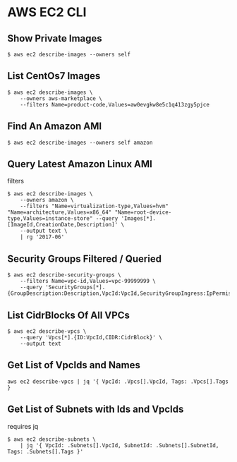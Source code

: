 # AWS EC2 CLI

## Show Private Images
`$ aws ec2 describe-images --owners self`

## List CentOs7 Images
```
$ aws ec2 describe-images \
    --owners aws-marketplace \
    --filters Name=product-code,Values=aw0evgkw8e5c1q413zgy5pjce
```

## Find An Amazon AMI
`$ aws ec2 describe-images --owners self amazon`

## Query Latest Amazon Linux AMI
filters
```
$ aws ec2 describe-images \
    --owners amazon \
    --filters "Name=virtualization-type,Values=hvm" "Name=architecture,Values=x86_64" "Name=root-device-type,Values=instance-store" --query 'Images[*].[ImageId,CreationDate,Description]' \
    --output text \
    | rg '2017-06'
```

## Security Groups Filtered / Queried
```
$ aws ec2 describe-security-groups \
    --filters Name=vpc-id,Values=vpc-99999999 \
    --query 'SecurityGroups[*].{GroupDescription:Description,VpcId:VpcId,SecurityGroupIngress:IpPermissions,SecurityGroupEgress:IpPermissionsEgress,Tags:Tags}'
```

## List CidrBlocks Of All VPCs
```
$ aws ec2 describe-vpcs \
    --query 'Vpcs[*].{ID:VpcId,CIDR:CidrBlock}' \
    --output text
```

## Get List of VpcIds and Names
`aws ec2 describe-vpcs | jq '{ VpcId: .Vpcs[].VpcId, Tags: .Vpcs[].Tags }`

## Get List of Subnets with Ids and VpcIds
requires jq
```
$ aws ec2 describe-subnets \
    | jq '{ VpcId: .Subnets[].VpcId, SubnetId: .Subnets[].SubnetId, Tags: .Subnets[].Tags }'
```
